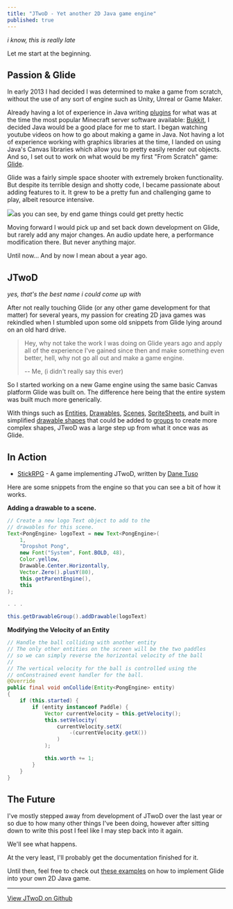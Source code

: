 ```yaml
---
title: "JTwoD - Yet another 2D Java game engine"
published: true
---
```


_i know, this is really late_  

Let me start at the beginning. 

## Passion & Glide

In early 2013 I had decided I was determined to make a game from scratch, without the use of any sort of engine such as Unity, Unreal or Game Maker. 

Already having a lot of experience in Java writing [plugins](https://dev.bukkit.org/members/thefiscster510/projects) for what was at the time the most popular Minecraft server software available: [Bukkit](https://dev.bukkit.org/), I decided Java would be a good place for me to start. I began watching youtube videos on how to go about making a game in Java. Not having a lot of experience working with graphics libraries at the time, I landed on using Java's Canvas libraries which allow you to pretty easily render out objects. And so, I set out to work on what would be my first "From Scratch" game: [Glide](https://github.com/nathan-fiscaletti/glide).

Glide was a fairly simple space shooter with extremely broken functionality. But despite its terrible design and shotty code, I became passionate about adding features to it. It grew to be a pretty fun and challenging game to play, albeit resource intensive.

![](https://github.com/nathan-fiscaletti/glide/blob/gh-pages/images/glide6.png?raw=true)as you can see, by end game things could get pretty hectic

Moving forward I would pick up and set back down development on Glide, but rarely add any major changes. An audio update here, a performance modification there. But never anything major.

Until now... And by now I mean about a year ago.

## JTwoD

_yes, that's the best name i could come up with_  

After not really touching Glide (or any other game development for that matter) for several years, my passion for creating 2D java games was rekindled when I stumbled upon some old snippets from Glide lying around on an old hard drive. 

> Hey, why not take the work I was doing on Glide years ago and apply all of the experience I've gained since then and make something even better, hell, why not go all out and make a game engine.
> 
> -- Me, (i didn't really say this ever)

So I started working on a new Game engine using the same basic Canvas platform Glide was built on. The difference here being that the entire system was built much more generically. 

With things such as [Entities](https://github.com/nathan-fiscaletti/jtwod/blob/master/src/jtwod/engine/drawable/Entity.java), [Drawables](https://github.com/nathan-fiscaletti/jtwod/blob/master/src/jtwod/engine/Drawable.java), [Scenes](https://github.com/nathan-fiscaletti/jtwod/blob/master/src/jtwod/engine/Scene.java), [SpriteSheets](https://github.com/nathan-fiscaletti/jtwod/blob/master/src/jtwod/engine/graphics/SpriteSheet.java), and built in simplified [drawable shapes](https://github.com/nathan-fiscaletti/jtwod/tree/master/src/jtwod/engine/drawable) that could be added to [groups](https://github.com/nathan-fiscaletti/jtwod/blob/master/src/jtwod/engine/DrawableGroup.java) to create more complex shapes, JTwoD was a large step up from what it once was as Glide.

## In Action

* [StickRPG](https://github.com/danetuso/StickRPG1.5) - A game implementing JTwoD, written by [Dane Tuso](https://tuso.tech/)

Here are some snippets from the engine so that you can see a bit of how it works.

**Adding a drawable to a scene.** 
```java
// Create a new logo Text object to add to the
// drawables for this scene.
Text<PongEngine> logoText = new Text<PongEngine>(
    1,
    "Dropshot Pong",
    new Font("System", Font.BOLD, 48),
    Color.yellow,
    Drawable.Center.Horizontally,
    Vector.Zero().plusY(80),
    this.getParentEngine(),
    this
);

. . .

this.getDrawableGroup().addDrawable(logoText)
```

**Modifying the Velocity of an Entity**
```java 
// Handle the ball colliding with another entity
// The only other entities on the screen will be the two paddles
// so we can simply reverse the horizontal velocity of the ball
// 
// The vertical velocity for the ball is controlled using the
// onConstrained event handler for the ball.
@Override
public final void onCollide(Entity<PongEngine> entity)
{
    if (this.started) {
        if (entity instanceof Paddle) {
            Vector currentVelocity = this.getVelocity();
            this.setVelocity(
                currentVelocity.setX(
                    -(currentVelocity.getX())
                )
            );

            this.worth += 1;
        }
    }
}
```

## The Future

I've mostly stepped away from development of JTwoD over the last year or so due to how many other things I've been doing, however after sitting down to write this post I feel like I may step back into it again.

We'll see what happens. 

At the very least, I'll probably get the documentation finished for it.

Until then, feel free to check out [these examples](https://github.com/nathan-fiscaletti/jtwod/tree/master/src/jtwod/examples) on how to implement Glide into your own 2D Java game.

---

[View JTwoD on Github](https://github.com/nathan-fiscaletti/jtwod)